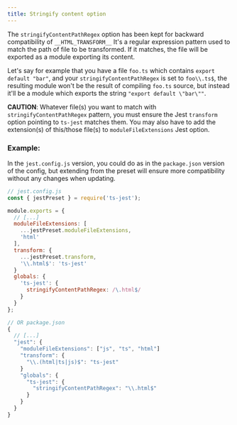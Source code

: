 ```yaml
---
title: Stringify content option
---
```


The `stringifyContentPathRegex` option has been kept for backward compatibility of `__HTML_TRANSFORM__`
It's a regular expression pattern used to match the path of file to be transformed.
If it matches, the file will be exported as a module exporting its content.

Let's say for example that you have a file `foo.ts` which contains `export default "bar"`, and your `stringifyContentPathRegex` is set to `foo\\.ts$`, the resulting module won't be the result of compiling `foo.ts` source, but instead it'll be a module which exports the string `"export default \"bar\""`.

**CAUTION**: Whatever file(s) you want to match with `stringifyContentPathRegex` pattern, you must ensure the Jest `transform` option pointing to `ts-jest` matches them. You may also have to add the extension(s) of this/those file(s) to `moduleFileExtensions` Jest option.

### Example:

In the `jest.config.js` version, you could do as in the `package.json` version of the config, but extending from the preset will ensure more compatibility without any changes when updating.

<div class="row"><div class="col-md-6" markdown="block">

```js
// jest.config.js
const { jestPreset } = require('ts-jest');

module.exports = {
  // [...]
  moduleFileExtensions: [
    ...jestPreset.moduleFileExtensions,
    'html'
  ],
  transform: {
    ...jestPreset.transform,
    '\\.html$': 'ts-jest'
  }
  globals: {
    'ts-jest': {
      stringifyContentPathRegex: /\.html$/
    }
  }
};
```

</div><div class="col-md-6" markdown="block">

```js
// OR package.json
{
  // [...]
  "jest": {
    "moduleFileExtensions": ["js", "ts", "html"]
    "transform": {
      "\\.(html|ts|js)$": "ts-jest"
    }
    "globals": {
      "ts-jest": {
        "stringifyContentPathRegex": "\\.html$"
      }
    }
  }
}
```

</div></div>
